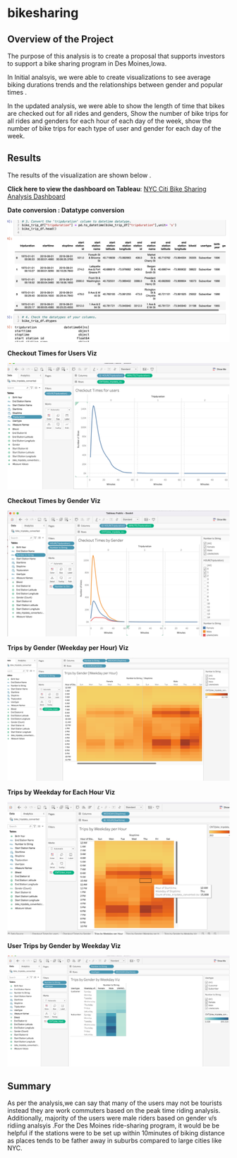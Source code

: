 # bikesharing

## Overview of the Project 

The purpose of this analysis is to create a proposal that supports  investors to support a bike sharing program in Des Moines,Iowa. 

In Initial analsyis, we were able to create visualizations to see average biking durations trends and the relationships between gender and popular times .

In the updated analysis, we were able to show the length of time that bikes are checked out for all rides and genders, Show the number of bike trips for all rides and genders for each hour of each day of the week, show the number of bike trips for each type of user and gender for each day of the week. 

## Results 
The results of the visualization  are shown below .

**Click here to view the dashboard on Tableau**: [NYC Citi Bike Sharing Analysis Dashboard](https://public.tableau.com/app/profile/swathy3617/viz/NYCCitiBikeSharingServices/NYCCitiBikeSharingAnalysis?publish=yes)



**Date conversion : Datatype conversion**

![main](resources/date_convertion.png)



**Checkout Times for Users Viz**

![main](resources/checkout_times_users.png)


**Checkout Times by Gender Viz**

![main](resources/checkout_times_gender.png)


**Trips by Gender (Weekday per Hour) Viz**

![main](resources/trips_by_gender_weekday_per_hour.png)


**Trips by Weekday for Each Hour Viz**

![main](resources/2.png)


**User Trips by Gender by Weekday Viz**

![main](resources/1.png)


## Summary 

As per the analysis,we can say that many of the users may not be tourists instead they are work commuters based on the peak time riding analysis. Additionally, majority of the users were male riders based on gender v/s ridiing analsyis .For the Des Moines ride-sharing program, it would be be helpful if the stations were to be set up within 10minutes of biking distance as places tends to be father away in suburbs compared to large cities like NYC. 
